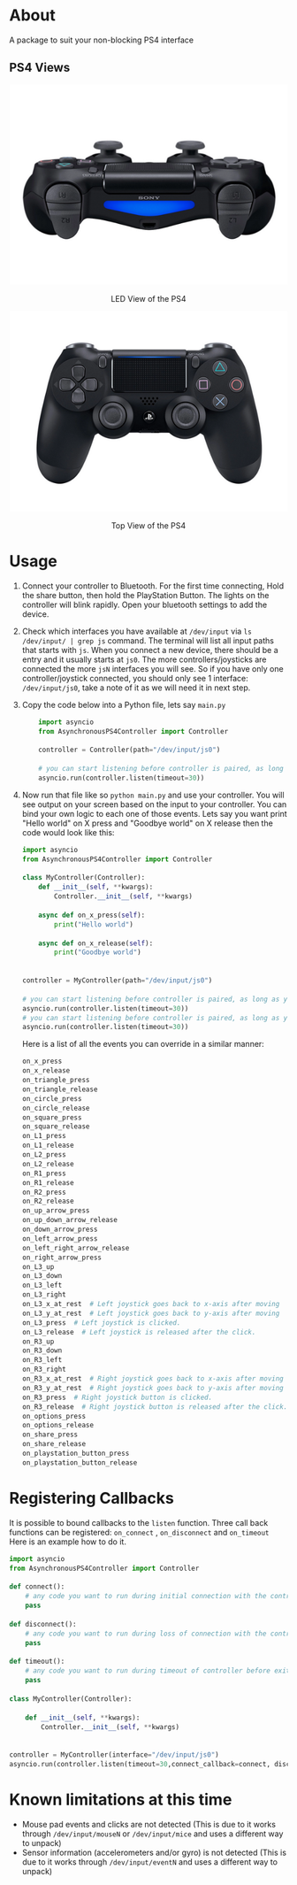 # About
A package to suit your non-blocking PS4 interface

## PS4 Views
<div align="center">

![PS4 LED View](docs/img/PS4_LED_view.png)

LED View of the PS4

![PS4 Top View](docs/img/PS4_top_view.png)

Top View of the PS4

</div>

# Usage
1. Connect your controller to Bluetooth.
For the first time connecting, Hold the share button, then hold the PlayStation Button. The lights on the controller will blink rapidly. Open your bluetooth settings to add the device.
2. Check which interfaces you have available at `/dev/input` via `ls /dev/input/ | grep js` command.
The terminal will list all input paths that starts with `js`.
When you connect a new device, there should be a entry and it usually starts at `js0`. The more controllers/joysticks are connected the more `jsN` interfaces you will see.
So if you have only one controller/joystick connected, you should only see 1 interface: `/dev/input/js0`,
take a note of it as we will need it in next step.
3. Copy the code below into a Python file, lets say `main.py`
    ```python
        import asyncio
        from AsynchronousPS4Controller import Controller

        controller = Controller(path="/dev/input/js0")

        # you can start listening before controller is paired, as long as you pair it within the timeout window
        asyncio.run(controller.listen(timeout=30))
    ```
4. Now run that file like so `python main.py` and use your controller.
You will see output on your screen based on the input to your controller.
You can bind your own logic to each one of those events.
Lets say you want print "Hello world" on X press and "Goodbye world" on X release then the code would look like this:
    ```python
    import asyncio
    from AsynchronousPS4Controller import Controller

    class MyController(Controller):
        def __init__(self, **kwargs):
            Controller.__init__(self, **kwargs)

        async def on_x_press(self):
            print("Hello world")

        async def on_x_release(self):
            print("Goodbye world")


    controller = MyController(path="/dev/input/js0")

    # you can start listening before controller is paired, as long as you pair it within the timeout window
    asyncio.run(controller.listen(timeout=30))
    # you can start listening before controller is paired, as long as you pair it within the timeout window
    asyncio.run(controller.listen(timeout=30))
    ```

    Here is a list of all the events you can override in a similar manner:
    ```py
    on_x_press
    on_x_release
    on_triangle_press
    on_triangle_release
    on_circle_press
    on_circle_release
    on_square_press
    on_square_release
    on_L1_press
    on_L1_release
    on_L2_press
    on_L2_release
    on_R1_press
    on_R1_release
    on_R2_press
    on_R2_release
    on_up_arrow_press
    on_up_down_arrow_release
    on_down_arrow_press
    on_left_arrow_press
    on_left_right_arrow_release
    on_right_arrow_press
    on_L3_up
    on_L3_down
    on_L3_left
    on_L3_right
    on_L3_x_at_rest  # Left joystick goes back to x-axis after moving
    on_L3_y_at_rest  # Left joystick goes back to y-axis after moving
    on_L3_press  # Left joystick is clicked.
    on_L3_release  # Left joystick is released after the click.
    on_R3_up
    on_R3_down
    on_R3_left
    on_R3_right
    on_R3_x_at_rest  # Right joystick goes back to x-axis after moving
    on_R3_y_at_rest  # Right joystick goes back to y-axis after moving
    on_R3_press  # Right joystick button is clicked.
    on_R3_release  # Right joystick button is released after the click.
    on_options_press
    on_options_release
    on_share_press
    on_share_release
    on_playstation_button_press
    on_playstation_button_release
    ```

# Registering Callbacks
It is possible to bound callbacks to the `listen` function.
Three call back functions can be registered: `on_connect` , `on_disconnect` and `on_timeout`
Here is an example how to do it.
```python
import asyncio
from AsynchronousPS4Controller import Controller

def connect():
    # any code you want to run during initial connection with the controller
    pass

def disconnect():
    # any code you want to run during loss of connection with the controller or keyboard interrupt
    pass

def timeout():
    # any code you want to run during timeout of controller before exit with code 1
    pass

class MyController(Controller):

    def __init__(self, **kwargs):
        Controller.__init__(self, **kwargs)


controller = MyController(interface="/dev/input/js0")
asyncio.run(controller.listen(timeout=30,connect_callback=connect, disconnect_callback=disconnect,timeout_callback=timeout))
```

# Known limitations at this time
- Mouse pad events and clicks are not detected (This is due to it works through `/dev/input/mouseN` or `/dev/input/mice` and uses a different way to unpack)
- Sensor information (accelerometers and/or gyro) is not detected (This is due to it works through `/dev/input/eventN` and uses a different way to unpack)
